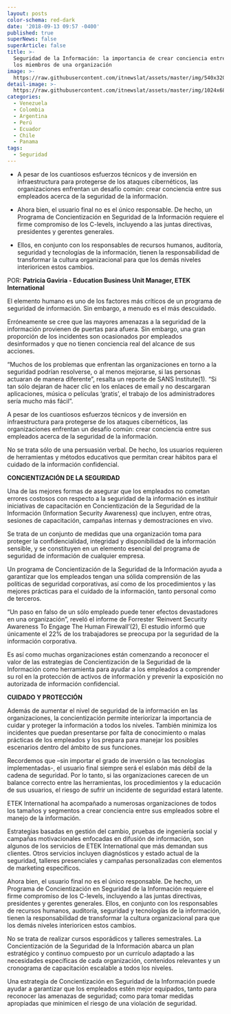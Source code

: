 ```yaml
---
layout: posts
color-schema: red-dark
date: '2018-09-13 09:57 -0400'
published: true
superNews: false
superArticle: false
title: >-
  Seguridad de la Información: la importancia de crear conciencia entre todos
  los miembros de una organización
image: >-
  https://raw.githubusercontent.com/itnewslat/assets/master/img/540x320/Patricia-Gaviria-p.jpg
detail-image: >-
  https://raw.githubusercontent.com/itnewslat/assets/master/img/1024x680/Patricia-Gaviria-g.jpg
categories:
  - Venezuela
  - Colombia
  - Argentina
  - Perú
  - Ecuador
  - Chile
  - Panama
tags:
  - Seguridad
---
```


- A pesar de los cuantiosos esfuerzos técnicos y de inversión en infraestructura para protegerse de los ataques cibernéticos, las organizaciones enfrentan un desafío común: crear conciencia entre sus empleados acerca de la seguridad de la información.

- Ahora bien, el usuario final no es el único responsable. De hecho, un Programa de Concientización en Seguridad de la Información requiere el firme compromiso de los C-levels, incluyendo a las juntas directivas, presidentes y gerentes generales. 

- Ellos, en conjunto con los responsables de recursos humanos, auditoría, seguridad y tecnologías de la información, tienen la responsabilidad de transformar la cultura organizacional para que los demás niveles interioricen estos cambios.

POR: **Patricia Gaviria - Education Business Unit Manager, ETEK International**

El elemento humano es uno de los factores más críticos de un programa de seguridad de información. Sin embargo, a menudo es el más descuidado.

Erróneamente se cree que las mayores amenazas a la seguridad de la información provienen de puertas para afuera. Sin embargo, una gran proporción de los incidentes son ocasionados por empleados desinformados y que no tienen conciencia real del alcance de sus acciones.

“Muchos de los problemas que enfrentan las organizaciones en torno a la seguridad podrían resolverse, o al menos mejorarse, si las personas actuaran de manera diferente”, resalta un reporte de SANS Institute(1). “Si tan sólo dejaran de hacer clic en los enlaces de email y no descargaran aplicaciones, música o películas ‘gratis’, el trabajo de los administradores sería mucho más fácil”.

A pesar de los cuantiosos esfuerzos técnicos y de inversión en infraestructura para protegerse de los ataques cibernéticos, las organizaciones enfrentan un desafío común: crear conciencia entre sus empleados acerca de la seguridad de la información.

No se trata sólo de una persuasión verbal. De hecho, los usuarios requieren de herramientas y métodos educativos que permitan crear hábitos para el cuidado de la información confidencial.

**CONCIENTIZACIÓN DE LA SEGURIDAD**

Una de las mejores formas de asegurar que los empleados no cometan errores costosos con respecto a la seguridad de la información es instituir iniciativas de capacitación en Concientización de la Seguridad de la Información (Information Security Awareness) que incluyen, entre otras, sesiones de capacitación, campañas internas y demostraciones en vivo. 

Se trata de un conjunto de medidas que una organización toma para proteger la confidencialidad, integridad y disponibilidad de la información sensible, y se constituyen en un elemento esencial del programa de seguridad de información de cualquier empresa.

Un programa de Concientización de la Seguridad de la Información ayuda a garantizar que los empleados tengan una sólida comprensión de las políticas de seguridad corporativas, así como de los procedimientos y las mejores prácticas para el cuidado de la información, tanto personal como de terceros.

“Un paso en falso de un sólo empleado puede tener efectos devastadores en una organización”, reveló el informe de Forrester ‘Reinvent Security Awareness To Engage The Human Firewall’(2), El estudio informó que únicamente el 22% de los trabajadores se preocupa por la seguridad de la información corporativa.

Es así como muchas organizaciones están comenzando a reconocer el valor de las estrategias de Concientización de la Seguridad de la Información como herramienta para ayudar a los empleados a comprender su rol en la protección de activos de información y prevenir la exposición no autorizada de información confidencial.

**CUIDADO Y PROTECCIÓN**

Además de aumentar el nivel de seguridad de la información en las organizaciones, la concientización permite interiorizar la importancia de cuidar y proteger la información a todos los niveles. También minimiza los incidentes que puedan presentarse por falta de conocimiento o malas prácticas de los empleados y los prepara para manejar los posibles escenarios dentro del ámbito de sus funciones.

Recordemos que –sin importar el grado de inversión o las tecnologías implementadas-, el usuario final siempre será el eslabón más débil de la cadena de seguridad. Por lo tanto, si las organizaciones carecen de un balance correcto entre las herramientas, los procedimientos y la educación de sus usuarios, el riesgo de sufrir un incidente de seguridad estará latente.

ETEK International ha acompañado a numerosas organizaciones de todos los tamaños y segmentos a crear conciencia entre sus empleados sobre el manejo de la información. 

Estrategias basadas en gestión del cambio, pruebas de ingeniería social y campañas motivacionales enfocadas en difusión de información, son algunos de los servicios de ETEK International que más demandan sus clientes. Otros servicios incluyen diagnósticos y estado actual de la seguridad, talleres presenciales y campañas personalizadas con elementos de marketing específicos.

Ahora bien, el usuario final no es el único responsable. De hecho, un Programa de Concientización en Seguridad de la Información requiere el firme compromiso de los C-levels, incluyendo a las juntas directivas, presidentes y gerentes generales. Ellos, en conjunto con los responsables de recursos humanos, auditoría, seguridad y tecnologías de la información, tienen la responsabilidad de transformar la cultura organizacional para que los demás niveles interioricen estos cambios.

No se trata de realizar cursos esporádicos y talleres semestrales. La Concientización de la Seguridad de la Información abarca un plan estratégico y continuo compuesto por un currículo adaptado a las necesidades específicas de cada organización, contenidos relevantes y un cronograma de capacitación escalable a todos los niveles.

Una estrategia de Concientización en Seguridad de la Información puede ayudar a garantizar que los empleados estén mejor equipados, tanto para reconocer las amenazas de seguridad; como para tomar medidas apropiadas que minimicen el riesgo de una violación de seguridad.
